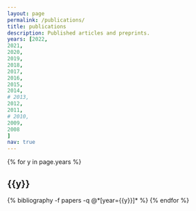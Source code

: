 ```yaml
---
layout: page
permalink: /publications/
title: publications
description: Published articles and preprints. 
years: [2022, 
2021,
2020,
2019,
2018,
2017,
2016,
2015,
2014,
# 2013,
2012,
2011,
# 2010,
2009,
2008
]
nav: true
---
```


<div class="publications">

{% for y in page.years %}
  <h2 class="year">{{y}}</h2>
  {% bibliography -f papers -q @*[year={{y}}]* %}
{% endfor %}

</div>
